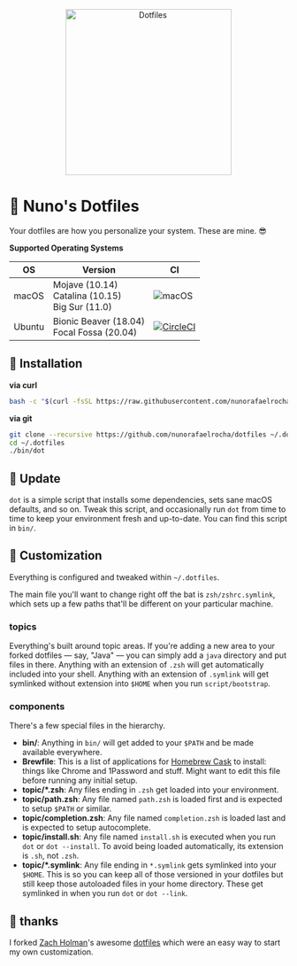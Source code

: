 <div align="center">
  <img src="logo.jpg" alt="Dotfiles" height="300px">
</div>

# 🚀 Nuno's Dotfiles

Your dotfiles are how you personalize your system. These are mine. :sunglasses:

**Supported Operating Systems**

| OS | Version | CI |
| --------------------|---------------------|--------------------|
| macOS | Mojave (10.14) <br/> Catalina (10.15) <br/> Big Sur (11.0) | ![macOS](https://github.com/nunorafaelrocha/dotfiles/workflows/Test%20macOS/badge.svg)
| Ubuntu | Bionic Beaver (18.04) <br/> Focal Fossa (20.04) | [![CircleCI](https://circleci.com/gh/nunorafaelrocha/dotfiles.svg?style=svg)](https://circleci.com/gh/nunorafaelrocha/dotfiles)

## 🔧 Installation

**via curl**

```sh
bash -c "$(curl -fsSL https://raw.githubusercontent.com/nunorafaelrocha/dotfiles/master/bin/dot)"
```

**via git**

```sh
git clone --recursive https://github.com/nunorafaelrocha/dotfiles ~/.dotfiles
cd ~/.dotfiles
./bin/dot
```

## 🔁 Update

`dot` is a simple script that installs some dependencies, sets sane macOS
defaults, and so on. Tweak this script, and occasionally run `dot` from
time to time to keep your environment fresh and up-to-date. You can find
this script in `bin/`.

## 💄 Customization

Everything is configured and tweaked within `~/.dotfiles`.

The main file you'll want to change right off the bat is `zsh/zshrc.symlink`,
which sets up a few paths that'll be different on your particular machine.

### topics

Everything's built around topic areas. If you're adding a new area to your
forked dotfiles — say, "Java" — you can simply add a `java` directory and put
files in there. Anything with an extension of `.zsh` will get automatically
included into your shell. Anything with an extension of `.symlink` will get
symlinked without extension into `$HOME` when you run `script/bootstrap`.

### components

There's a few special files in the hierarchy.

- **bin/**: Anything in `bin/` will get added to your `$PATH` and be made
  available everywhere.
- **Brewfile**: This is a list of applications for [Homebrew Cask](https://caskroom.github.io) to install: things like Chrome and 1Password and stuff. Might want to edit this file before running any initial setup.
- **topic/\*.zsh**: Any files ending in `.zsh` get loaded into your
  environment.
- **topic/path.zsh**: Any file named `path.zsh` is loaded first and is
  expected to setup `$PATH` or similar.
- **topic/completion.zsh**: Any file named `completion.zsh` is loaded
  last and is expected to setup autocomplete.
- **topic/install.sh**: Any file named `install.sh` is executed when you run `dot` or `dot --install`. To avoid being loaded automatically, its extension is `.sh`, not `.zsh`.
- **topic/\*.symlink**: Any file ending in `*.symlink` gets symlinked into
  your `$HOME`. This is so you can keep all of those versioned in your dotfiles
  but still keep those autoloaded files in your home directory. These get
  symlinked in when you run `dot` or `dot --link`.

## 🙏 thanks

I forked [Zach Holman](https://github.com/holman)'s awesome
[dotfiles](https://github.com/holman/dotfiles) which were an easy way to start my own customization.
